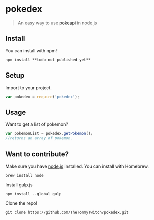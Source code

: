 # pokedex

> An easy way to use [pokeapi](http://pokeapi.co/) in node.js

## Install

You can install with npm!
```
npm install **todo not published yet**
```

## Setup

Import to your project.
```js
var pokedex = require('pokedex');
```

## Usage

Want to get a list of pokemon?
```js
var pokemonList = pokedex.getPokemon();
//returns an array of pokemon.
```

## Want to contribute?

Make sure you have [node.js](https://nodejs.org/en/) installed. You can install with Homebrew.
```
brew install node
```

Install gulp.js
```
npm install --global gulp
```

Clone the repo!
```
git clone https://github.com/TheTommyTwitch/pokedex.git
```
